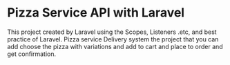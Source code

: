 # Pizza Service API with Laravel

This project created by Laravel using the Scopes, Listeners .etc, and best practice of Laravel. Pizza service Delivery system the project that you can add choose the pizza with variations and add to cart and place to order and get confirmation.
